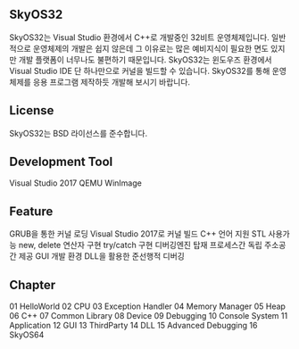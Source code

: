 SkyOS32
----------------

SkyOS32는 Visual Studio 환경에서 C++로 개발중인 32비트 운영체제입니다.
일반적으로 운영체제의 개발은 쉽지 않은데 그 이유로는 많은 예비지식이
필요한 면도 있지만 개발 플랫폼이 너무나도 불편하기 때문입니다.
SkyOS32는 윈도우즈 환경에서 Visual Studio IDE 단 하나만으로 커널을 빌드할 수 있습니다.
SkyOS32를 통해 운영체제를 응용 프로그램 제작하듯 개발해 보시기 바랍니다. 

License
-------

SkyOS32는 BSD 라이선스를 준수합니다.

Development Tool
-------------------

Visual Studio 2017
QEMU
WinImage

[구글드라이브]: https://drive.google.com/drive/folders/1KR2yITxhtZJaK7uHf54bP1nslQGdMFAS?usp=sharing

Feature
-------

GRUB을 통한 커널 로딩
Visual Studio 2017로 커널 빌드
C++ 언어 지원
STL 사용가능
new, delete 연산자 구현
try/catch 구현
디버깅엔진 탑재
프로세스간 독립 주소공간 제공
GUI 개발 환경
DLL을 활용한 준선행적 디버깅

Chapter
-------

01 HelloWorld
02 CPU
03 Exception Handler
04 Memory Manager
05 Heap
06 C++
07 Common Library
08 Device
09 Debugging
10 Console System
11 Application
12 GUI
13 ThirdParty
14 DLL
15 Advanced Debugging
16 SkyOS64
